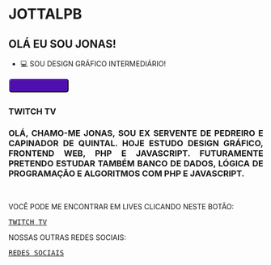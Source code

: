 # JOTTALPB
<!-- [![](https://raw.githubusercontent.com/GamerCleanVic/JottaLPB/main/bt1gh.png)](https://twitch.tv/jottalpb) [![](https://raw.githubusercontent.com/GamerCleanVic/JottaLPB/main/bt1gh.png)](https://jottalpb.blogspot.com/p/redes-sociais.html) -->

## OLÁ EU SOU JONAS!

- :computer: SOU DESIGN GRÁFICO INTERMEDIÁRIO!

<div>
<img src="https://raw.githubusercontent.com/GamerCleanVic/JottaLPB/main/bt1gh.png" />
<a href="https://twitch.tv/jottalpb" target="_blank"></a>
<div><h3>TWITCH TV</h3></div>
</div>


<h3 align="justify">OLÁ, CHAMO-ME JONAS, SOU EX SERVENTE DE PEDREIRO E CAPINADOR DE QUINTAL. HOJE ESTUDO DESIGN GRÁFICO, FRONTEND WEB, PHP E JAVASCRIPT. FUTURAMENTE PRETENDO ESTUDAR TAMBÉM BANCO DE DADOS, LÓGICA DE PROGRAMAÇÃO E ALGORITMOS COM PHP E JAVASCRIPT.</h3><br />

<p>VOCÊ PODE ME ENCONTRAR EM LIVES CLICANDO NESTE BOTÃO: </p><pre><a href="https://twitch.tv/jottalpb" target="_blank">TWITCH TV</a></pre>

<p>NOSSAS OUTRAS REDES SOCIAIS: </p><pre><a href="https://jottalpb.blogspot.com/p/redes-sociais.html" target="_blank">REDES SOCIAIS</a></pre>
